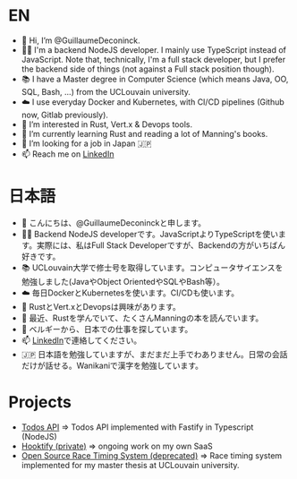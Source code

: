 # EN
- 👋 Hi, I’m @GuillaumeDeconinck.
- 👨‍💻 I'm a backend NodeJS developer. I mainly use TypeScript instead of JavaScript. Note that, technically, I'm a full stack developer, but I prefer the backend side of things (not against a Full stack position though).
- 📚 I have a Master degree in Computer Science (which means Java, OO, SQL, Bash, ...) from the UCLouvain university.
- ☁️ I use everyday Docker and Kubernetes, with CI/CD pipelines (Github now, Gitlab previously).
- 👀 I’m interested in Rust, Vert.x & Devops tools.
- 🌱 I’m currently learning Rust and reading a lot of Manning's books.
- 💞️ I’m looking for a job in Japan 🇯🇵
- 📫 Reach me on [LinkedIn](https://www.linkedin.com/in/guillaume-deconinck-9b6a8399/)

# 日本語
- 👋 こんにちは、@GuillaumeDeconinckと申します。
- 👨‍💻 Backend NodeJS developerです。JavaScriptよりTypeScriptを使います。実際には、私はFull Stack Developerですが、Backendの方がいちばん好きです。
- 📚 UCLouvain大学で修士号を取得しています。コンピュータサイエンスを勉強しました(JavaやObject OrientedやSQLやBash等）。
- ☁️ 毎日DockerとKubernetesを使います。CI/CDも使います。
- 👀 RustとVert.xとDevopsは興味があります。
- 🌱 最近、Rustを学んでいて、たくさんManningの本を読んでいます。
- 💞️ ベルギーから、日本での仕事を探しています。
- 📫 [LinkedIn](https://www.linkedin.com/in/guillaume-deconinck-9b6a8399/)で連絡してください。
- 🇯🇵 日本語を勉強していますが、まだまだ上手でわありません。日常の会話だけが話せる。Wanikaniで漢字を勉強しています。

# Projects
- [Todos API](https://github.com/GuillaumeDeconinck/todos-fastify) => Todos API implemented with Fastify in Typescript (NodeJS)
- [Hooktify (private)](https://github.com/hooktify-io) => ongoing work on my own SaaS
- [Open Source Race Timing System (deprecated)](https://github.com/osrts) => Race timing system implemented for my master thesis at UCLouvain university.

<!---
If there are mistakes in Japanese, sorry 🙏. Do not hesitate to open an issue, I would greatly appreciate it 🙂 !
--->
